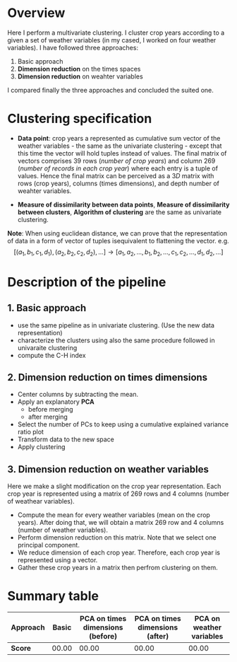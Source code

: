 # Overview

Here I perform a multivariate clustering. I cluster crop years according to a given a set of weather variables (in my cased, I worked on four weather variables). I have followed three approaches:

1. Basic approach
2. **Dimension reduction** on the times spaces
3. **Dimension reduction** on weahter variables

I compared finally the three approaches and concluded the suited one.


# Clustering specification

- **Data point**: crop years a represented as cumulative sum vector of the weather variables - the same as the univariate clustering - except that this time the vector will hold tuples instead of values. The final matrix of vectors comprises $39$ rows (*number of crop years*) and column $269$ (*number of records in each crop year*) where each entry is a tuple of values. Hence the final matrix can be perceived as a $3D$ matrix with rows (crop years), columns (times dimensions), and depth number of weahter variables.

- **Measure of dissimilarity between data points**, **Measure of dissimilarity between clusters**, **Algorithm of clustering** are the same as univariate clustering.


**Note**: 
When using euclidean distance, we can prove that the representation of data in a form of vector of tuples isequivalent to flattening the vector.
e.g. $$[(a_1, b_1, c_1, d_1), (a_2, b_2, c_2, d_2), ...] \rightarrow [a_1, a_2, ..., b_1, b_2, ..., c_1, c_2, ..., d_1, d_2, ...]$$


# Description of the pipeline
## 1. Basic approach

- use the same pipeline as in univariate clustering. (Use the new data representation)
- characterize the clusters using also the same procedure followed in univaraite clustering
- compute the C-H index

## 2. Dimension reduction on times dimensions

- Center columns by subtracting the mean. 
- Apply an explanatory **PCA**
    - before merging
    - after merging
- Select the number of PCs to keep using a cumulative explained variance ratio plot
- Transform data to the new space
- Apply clustering

## 3. Dimension reduction on weather variables

Here we make a slight modification on the crop year representation. Each crop year is represented using a matrix of 269 rows and 4 columns (number of weathear variables).

- Compute the mean for every weather variables (mean on the crop years). After doing that, we will obtain a matrix 269 row and 4 columns (number of weather variables).
- Perform dimension reduction on this matrix. Note that we select one principal component.
- We reduce dimension of each crop year. Therefore, each crop year is represented using a vector.
- Gather these crop years in a matrix then perfrom clustering on them.

#  Summary table

| Approach | Basic       | PCA on times dimensions (before) | PCA on times dimensions (after)  | PCA on weather variables
| ---------| ----------- | -----------                      | -----------                      | ----------- 
| **Score**| 00.00       | 00.00                            | 00.00                            | 00.00
